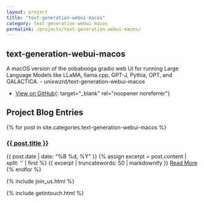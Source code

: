 ```yaml
---
layout: project
title: "text-generation-webui-macos"
category: text-generation-webui-macos
permalink: /projects/text-generation-webui-macos/
---
```


## text-generation-webui-macos

A macOS version of the oobabooga gradio web UI for running Large Language Models like LLaMA, llama.cpp, GPT-J, Pythia, OPT, and GALACTICA. - unixwzrd/text-generation-webui-macos

<!-- Placeholder for additional user supplied information >
## This is some optional additional information on text-generation-webui-macos

Some additional information as a placeholder for additional project information we can edit to appear on the page as well, in front of the blog entries.
<!-- Placeholder for additional user supplied information -->

* [View on GitHub](https://github.com/unixwzrd/text-generation-webui-macos){: target="_blank" rel="noopener noreferrer"}

## Project Blog Entries

{% for post in site.categories.text-generation-webui-macos %}
<article class="post">
    <h3><a href="{{ post.url | relative_url }}">{{ post.title }}</a></h3>
    <span class="post-date">{{ post.date | date: "%B %d, %Y" }}</span>
    {% assign excerpt = post.content | split: '<!--more-->' | first %}
    {{ excerpt | truncatewords: 50 | markdownify }}
    <a href="{{ post.url | relative_url }}" class="btn">Read More</a>
</article>
{% endfor %}

{% include join_us.html %}

{% include getintouch.html %}
